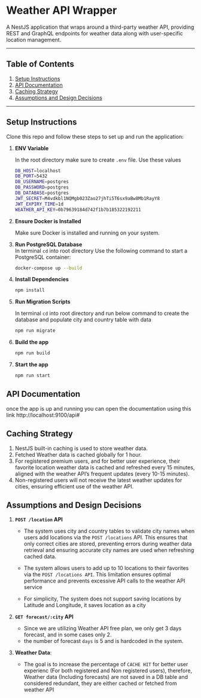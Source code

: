# Weather API Wrapper

A NestJS application that wraps around a third-party weather API, providing REST and GraphQL endpoints for weather data along with user-specific location management.

---

## Table of Contents

1. [Setup Instructions](#setup-instructions)
2. [API Documentation](#api-documentation)
3. [Caching Strategy](#caching-strategy)
4. [Assumptions and Design Decisions](#assumptions-and-design-decisions)

---

## Setup Instructions

Clone this repo and follow these steps to set up and run the application:

1. **ENV Variable**

   In the root directory make sure to create `.env` file. Use these values

   ```bash
   DB_HOST=localhost
   DB_PORT=5432
   DB_USERNAME=postgres
   DB_PASSWORD=postgres
   DB_DATABASE=postgres
   JWT_SECRET=M4vdkbl1NQMgb023Zao27jhTi5T6sx9aBw8Mb1RayY8
   JWT_EXPIRY_TIME=1d
   WEATHER_API_KEY=0b79639184d742f1b7b185322192211
   ```

2. **Ensure Docker is Installed**

   Make sure Docker is installed and running on your system.

3. **Run PostgreSQL Database**  
   In terminal `cd` into root directory Use the following command to start a PostgreSQL container:

   ```bash
   docker-compose up --build
   ```

4. **Install Dependencies**

   ```bash
   npm install
   ```

5. **Run Migration Scripts**

   In terminal `cd` into root directory and run below command to create the database and populate city and country table with data

   ```bash
   npm run migrate
   ```

6. **Build the app**

   ```bash
   npm run build
   ```

7. **Start the app**

   ```bash
   npm run start
   ```

## API Documentation

once the app is up and running you can open the documentation using this link http://localhost:9100/api#

## Caching Strategy

1. NestJS built-in caching is used to store weather data.
2. Fetched Weather data is cached globally for 1 hour.
3. For registered premium users, and for better user experience, their favorite location weather data is cached and refreshed every 15 minutes, aligned with the weather API’s frequent updates (every 10-15 minutes).
4. Non-registered users will not receive the latest weather updates for cities, ensuring efficient use of the weather API.

## Assumptions and Design Decisions

1. **`POST /location` API**

   - The system uses city and country tables to validate city names when users add locations via the `POST /locations` API. This ensures that only correct cities are stored, preventing errors during weather data retrieval and ensuring accurate city names are used when refreshing cached data.
   - The system allows users to add up to 10 locations to their favorites via the `POST /locations API`. This limitation ensures optimal performance and prevents excessive API calls to the weather API service

   - For simplicity, The system does not support saving locations by Latitude and Longitude, it saves location as a city

2. **`GET forecast/:city` API**

   - Since we are utilizing Weather API free plan, we only get 3 days forecast, and in some cases only 2.
   - the number of forecast `days` is 5 and is hardcoded in the system.

3. **Weather Data**:

   - The goal is to increase the percentage of `CACHE HIT` for better user experienc (For both registered and Non registered users), therefore, Weather data (Including forecasts) are not saved in a DB table and considered redundant, they are either cached or fetched from weather API
